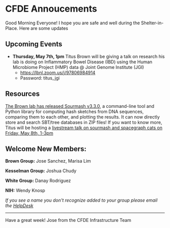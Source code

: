 # CFDE Annoucements
Good Morning Everyone! 
I hope you are safe and well during the Shelter-in-Place.
Here are some updates
## Upcoming Events
- **Thursday, May 7th, 1pm**  Titus Brown will be giving a talk on research his lab is doing on Inflammatory Bowel Disease (IBD) using the Human Microbiome Project (HMP) data @ Joint Genome Institute (JGI)
  -  https://lbnl.zoom.us/j/97806984914 
  -  Password: titus_jgi


## Resources

[The Brown lab has released Sourmash v3.3.0](https://twitter.com/ctitusbrown/status/1257418140729868291), a command-line tool and Python library for computing hash sketches from DNA sequences, comparing them to each other, and plotting the results. It can now directly store and search SBT/tree databases in ZIP files! If you want to know more, Titus will be hosting a [livestream talk on sourmash and spacegraph cats on Friday, May 8th, 1-3pm](https://twitch.tv/ctitusbrown)


## Welcome New Members:
**Brown Group:** Jose Sanchez, Marisa Lim

**Kesselman Group:** Joshua Chudy

**White Group:** Danay Rodriguez

**NIH:** Wendy Knosp

*If you see a name you don't recognize added to your group please email the [HelpDesk](mailto:autohelp+int+851+6545985337373134556@CFDE.groups.io )*


---

Have a great week!
Jose
from the CFDE Infrastructure Team
